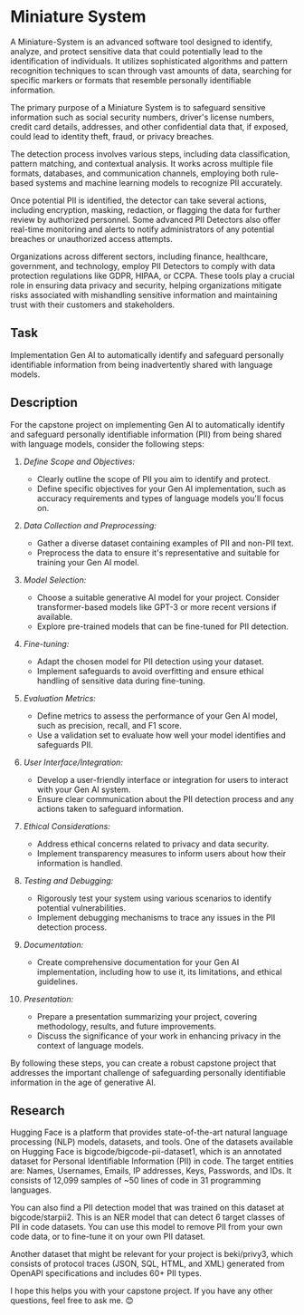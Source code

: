 # Miniature System
A Miniature-System is an advanced software tool designed to identify, analyze, and protect sensitive data that could potentially lead to the identification of individuals. It utilizes sophisticated algorithms and pattern recognition techniques to scan through vast amounts of data, searching for specific markers or formats that resemble personally identifiable information.

The primary purpose of a Miniature System is to safeguard sensitive information such as social security numbers, driver's license numbers, credit card details, addresses, and other confidential data that, if exposed, could lead to identity theft, fraud, or privacy breaches.

The detection process involves various steps, including data classification, pattern matching, and contextual analysis. It works across multiple file formats, databases, and communication channels, employing both rule-based systems and machine learning models to recognize PII accurately.

Once potential PII is identified, the detector can take several actions, including encryption, masking, redaction, or flagging the data for further review by authorized personnel. Some advanced PII Detectors also offer real-time monitoring and alerts to notify administrators of any potential breaches or unauthorized access attempts.

Organizations across different sectors, including finance, healthcare, government, and technology, employ PII Detectors to comply with data protection regulations like GDPR, HIPAA, or CCPA. These tools play a crucial role in ensuring data privacy and security, helping organizations mitigate risks associated with mishandling sensitive information and maintaining trust with their customers and stakeholders.

## Task
Implementation Gen AI to automatically identify and safeguard personally identifiable information from being inadvertently shared with language models. 

## Description
For the capstone project on implementing Gen AI to automatically identify and safeguard personally identifiable information (PII) from being shared with language models, consider the following steps:

1. *Define Scope and Objectives:*
   - Clearly outline the scope of PII you aim to identify and protect.
   - Define specific objectives for your Gen AI implementation, such as accuracy requirements and types of language models you'll focus on.

2. *Data Collection and Preprocessing:*
   - Gather a diverse dataset containing examples of PII and non-PII text.
   - Preprocess the data to ensure it's representative and suitable for training your Gen AI model.

3. *Model Selection:*
   - Choose a suitable generative AI model for your project. Consider transformer-based models like GPT-3 or more recent versions if available.
   - Explore pre-trained models that can be fine-tuned for PII detection.

4. *Fine-tuning:*
   - Adapt the chosen model for PII detection using your dataset.
   - Implement safeguards to avoid overfitting and ensure ethical handling of sensitive data during fine-tuning.

5. *Evaluation Metrics:*
   - Define metrics to assess the performance of your Gen AI model, such as precision, recall, and F1 score.
   - Use a validation set to evaluate how well your model identifies and safeguards PII.

6. *User Interface/Integration:*
   - Develop a user-friendly interface or integration for users to interact with your Gen AI system.
   - Ensure clear communication about the PII detection process and any actions taken to safeguard information.

7. *Ethical Considerations:*
   - Address ethical concerns related to privacy and data security.
   - Implement transparency measures to inform users about how their information is handled.

8. *Testing and Debugging:*
   - Rigorously test your system using various scenarios to identify potential vulnerabilities.
   - Implement debugging mechanisms to trace any issues in the PII detection process.

9. *Documentation:*
   - Create comprehensive documentation for your Gen AI implementation, including how to use it, its limitations, and ethical guidelines.

10. *Presentation:*
    - Prepare a presentation summarizing your project, covering methodology, results, and future improvements.
    - Discuss the significance of your work in enhancing privacy in the context of language models.

By following these steps, you can create a robust capstone project that addresses the important challenge of safeguarding personally identifiable information in the age of generative AI.

## Research 

Hugging Face is a platform that provides state-of-the-art natural language processing (NLP) models, datasets, and tools. One of the datasets available on Hugging Face is bigcode/bigcode-pii-dataset1, which is an annotated dataset for Personal Identifiable Information (PII) in code. The target entities are: Names, Usernames, Emails, IP addresses, Keys, Passwords, and IDs. It consists of 12,099 samples of ~50 lines of code in 31 programming languages.

You can also find a PII detection model that was trained on this dataset at bigcode/starpii2. This is an NER model that can detect 6 target classes of PII in code datasets. You can use this model to remove PII from your own code data, or to fine-tune it on your own PII dataset.

Another dataset that might be relevant for your project is beki/privy3, which consists of protocol traces (JSON, SQL, HTML, and XML) generated from OpenAPI specifications and includes 60+ PII types.

I hope this helps you with your capstone project. If you have any other questions, feel free to ask me. 😊




